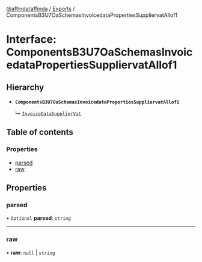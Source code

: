 [@affinda/affinda](../README.md) / [Exports](../modules.md) / ComponentsB3U7OaSchemasInvoicedataPropertiesSuppliervatAllof1

# Interface: ComponentsB3U7OaSchemasInvoicedataPropertiesSuppliervatAllof1

## Hierarchy

- **`ComponentsB3U7OaSchemasInvoicedataPropertiesSuppliervatAllof1`**

  ↳ [`InvoiceDataSupplierVat`](InvoiceDataSupplierVat.md)

## Table of contents

### Properties

- [parsed](ComponentsB3U7OaSchemasInvoicedataPropertiesSuppliervatAllof1.md#parsed)
- [raw](ComponentsB3U7OaSchemasInvoicedataPropertiesSuppliervatAllof1.md#raw)

## Properties

### parsed

• `Optional` **parsed**: `string`

___

### raw

• **raw**: ``null`` \| `string`
